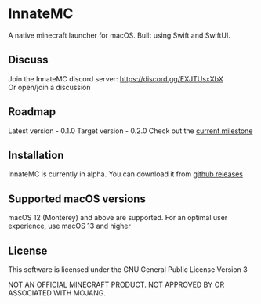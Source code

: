 # InnateMC

A native minecraft launcher for macOS. Built using Swift and SwiftUI.

## Discuss
Join the InnateMC discord server: https://discord.gg/EXJTUsxXbX  
Or open/join a discussion

## Roadmap
Latest version - 0.1.0
Target version - 0.2.0
Check out the [current milestone](https://github.com/InnateMC/InnateMC/milestone/2)

## Installation
InnateMC is currently in alpha. You can download it from [github releases](https://github.com/InnateMC/InnateMC/releases)

## Supported macOS versions
macOS 12 (Monterey) and above are supported. For an optimal user experience, use macOS 13 and higher

## License
This software is licensed under the GNU General Public License Version 3

NOT AN OFFICIAL MINECRAFT PRODUCT. NOT APPROVED BY OR ASSOCIATED WITH MOJANG.
